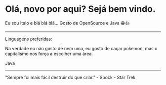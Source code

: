 <h1>Olá, novo por aqui? Sejá bem vindo.</h1>
<p>Eu sou Ítalo e blá blá blá... Gosto de OpenSource e Java 😀👍</p>
<hr>
<p>Linguagens preferidas:</p>
<p>Na verdade eu não gosto de nem uma, eu gosto de caçar pokemon, mas o capitalismo nos força a escolher uma área.</p>
<p>Java</p>
<hr>
<p>"Sempre foi mais fácil destruir do que criar." - Spock - Star Trek</p>


